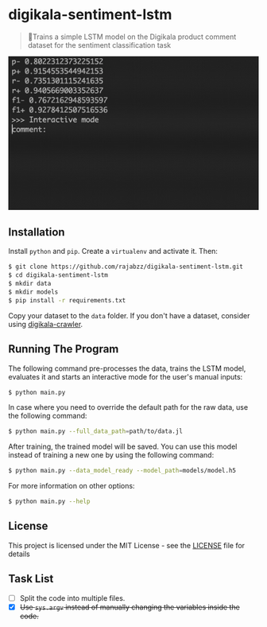 # digikala-sentiment-lstm
> 🧠Trains a simple LSTM model on the Digikala product comment dataset for the sentiment classification task

![](sample.gif)


## Installation
Install `python` and `pip`. Create a `virtualenv` and activate it. Then:

```bash
$ git clone https://github.com/rajabzz/digikala-sentiment-lstm.git
$ cd digikala-sentiment-lstm
$ mkdir data
$ mkdir models
$ pip install -r requirements.txt
```
Copy your dataset to the `data` folder. If you don't have a dataset, consider using [digikala-crawler](https://github.com/rajabzz/digikala-crawler).

## Running The Program
The following command pre-processes the data, trains the LSTM model, evaluates it and starts an interactive mode for the user's manual inputs:
```bash
$ python main.py
```
In case where you need to override the default path for the raw data, use the following command:
```bash
$ python main.py --full_data_path=path/to/data.jl
```

After training, the trained model will be saved. You can use this model instead of training a new one by using the following command:
```bash
$ python main.py --data_model_ready --model_path=models/model.h5
```
For more information on other options:
```bash
$ python main.py --help
```

## License
This project is licensed under the MIT License - see the [LICENSE](LICENSE) file for details

## Task List
- [ ] Split the code into multiple files.
- [x] <del>Use `sys.argv` instead of manually changing the variables inside the code.</del>

